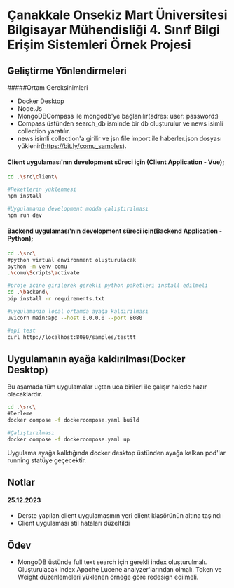 # Çanakkale Onsekiz Mart Üniversitesi Bilgisayar Mühendisliği 4. Sınıf Bilgi Erişim Sistemleri Örnek Projesi


## Geliştirme Yönlendirmeleri

#####Ortam Gereksinimleri
* Docker Desktop
* Node.Js
* MongoDBCompass ile mongodb'ye bağlanılır(adres: user: password:)
* Compass üstünden search_db isminde bir db oluşturulur ve news isimli collection yaratılır.
* news isimli collection'a girilir ve jsn file import ile haberler.json dosyası yüklenir(https://bit.ly/comu_samples).


#### Client uygulaması'nın development süreci için (Client Application - Vue);

```bash
cd .\src\client\

#Peketlerin yüklenmesi
npm install

#Uygulamanın development modda çalıştırılması
npm run dev
```

#### Backend uygulaması'nın development süreci için(Backend Application - Python);
```bash
cd .\src\
#python virtual environment oluşturulacak
python -m venv comu
.\comu\Scripts\activate

#proje içine girilerek gerekli python paketleri install edilmeli
cd .\backend\
pip install -r requirements.txt
```

```bash
#uygulamanın local ortamda ayağa kaldırılması
uvicorn main:app --host 0.0.0.0 --port 8080
```

```bash
#api test
curl http://localhost:8080/samples/testtt
```



## Uygulamanın ayağa kaldırılması(Docker Desktop)
Bu aşamada tüm uygulamalar uçtan uca birileri ile çalışır halede hazır olacaklardır.
```bash
cd .\src\
#Derleme
docker compose -f dockercompose.yaml build

#Çalıştırılması
docker compose -f dockercompose.yaml up
```

Uygulama ayağa kalktığında docker desktop üstünden ayağa kalkan pod'lar running statüye geçecektir.


## Notlar
#### 25.12.2023
* Derste yapılan client uygulamasının yeri client klasörünün altına taşındı
* Client uygulaması stil hataları düzeltildi


## Ödev
* MongoDB üstünde full text search için gerekli index oluşturulmalı. Oluşturulacak index Apache Lucene analyzer'larından olmalı. Token ve Weight düzenlemeleri yüklenen örneğe göre redesign edilmeli.
